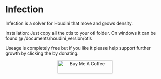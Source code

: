 # Infection
Infection is a solver for Houdini that move and grows density. 

Installation: 
Just copy all the otls to your otl folder. On windows it can be found @ /documents/houdini_version/otls

Useage is completely free but if you like it please help support further growth
by clicking the by donating. 
<P>
<CENTER>
<a href="https://www.buymeacoffee.com/Infection" target="_blank"><img src="https://www.buymeacoffee.com/assets/img/custom_images/orange_img.png" alt="Buy Me A Coffee" style="height: 41px !important;width: 174px !important;box-shadow: 0px 3px 2px 0px rgba(190, 190, 190, 0.5) !important;-webkit-box-shadow: 0px 3px 2px 0px rgba(190, 190, 190, 0.5) !important;" ></a>
